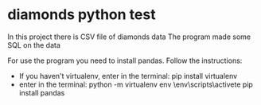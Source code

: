 # diamonds python test

In this project there is CSV file of diamonds data
The program made some SQL on the data 

For use the program you need to install pandas.
Follow the instructions:
* If you haven't virtualenv, enter in the terminal:
pip install virtualenv
* enter in the terminal:
python -m virtualenv env
\env\scripts\activete
pip install pandas